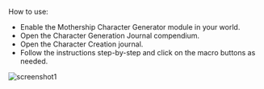 How to use:
* Enable the Mothership Character Generator module in your world.
* Open the Character Generation Journal compendium.
* Open the Character Creation journal.
* Follow the instructions step-by-step and click on the macro buttons as needed.

![screenshot1](https://i.imgur.com/lIS3sww.png)
